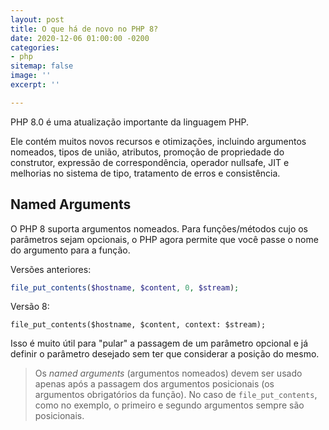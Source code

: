 ```yaml
---
layout: post
title: O que há de novo no PHP 8?
date: 2020-12-06 01:00:00 -0200
categories:
- php
sitemap: false
image: ''
excerpt: ''

---
```

PHP 8.0 é uma atualização importante da linguagem PHP.

Ele contém muitos novos recursos e otimizações, incluindo argumentos nomeados, tipos de união, atributos, promoção de propriedade do construtor, expressão de correspondência, operador nullsafe, JIT e melhorias no sistema de tipo, tratamento de erros e consistência.

## Named Arguments

O PHP 8 suporta argumentos nomeados. Para funções/métodos cujo os parâmetros sejam opcionais, o PHP agora permite que você passe o nome do argumento para a função.

Versões anteriores:

```php
file_put_contents($hostname, $content, 0, $stream);
```

Versão 8:

```php8
file_put_contents($hostname, $content, context: $stream);
```

Isso é muito útil para "pular" a passagem de um parâmetro opcional e já definir o parâmetro desejado sem ter que considerar a posição do mesmo.

> Os _named arguments_ (argumentos nomeados) devem ser usado apenas após a passagem dos argumentos posicionais (os argumentos obrigatórios da função). No caso de `file_put_contents`, como no exemplo, o primeiro e segundo argumentos sempre são posicionais.